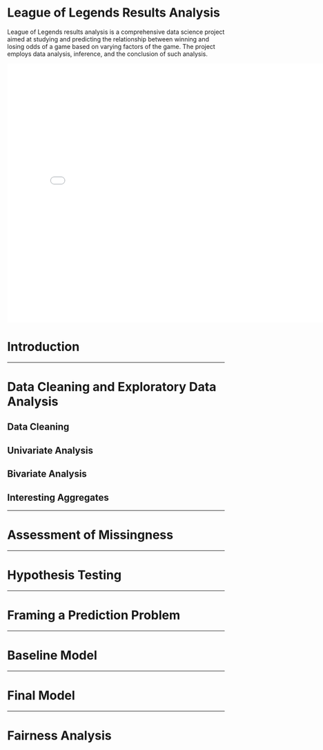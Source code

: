 # League of Legends Results Analysis
League of Legends results analysis is a comprehensive data science project aimed at studying and predicting the relationship between winning and losing odds of a game based on varying factors of the game. The project employs data analysis, inference, and the conclusion of such analysis.

<iframe
  src="assets/fig2.html"
  width="800"
  height="600"
  frameborder="0"
></iframe>

# Introduction

---

# Data Cleaning and Exploratory Data Analysis


## Data Cleaning
## Univariate Analysis
## Bivariate Analysis
## Interesting Aggregates

---

# Assessment of Missingness

---

# Hypothesis Testing

---

# Framing a Prediction Problem

---

# Baseline Model

---

# Final Model

---

# Fairness Analysis


